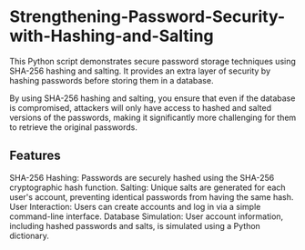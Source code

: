 # Strengthening-Password-Security-with-Hashing-and-Salting
This Python script demonstrates secure password storage techniques using SHA-256 hashing and salting. It provides an extra layer of security by hashing passwords before storing them in a database.

By using SHA-256 hashing and salting, you ensure that even if the database is compromised, attackers will only have access to hashed and salted versions of the passwords, making it significantly more challenging for them to retrieve the original passwords. 

## Features
SHA-256 Hashing: Passwords are securely hashed using the SHA-256 cryptographic hash function.
Salting: Unique salts are generated for each user's account, preventing identical passwords from having the same hash.
User Interaction: Users can create accounts and log in via a simple command-line interface.
Database Simulation: User account information, including hashed passwords and salts, is simulated using a Python dictionary.
